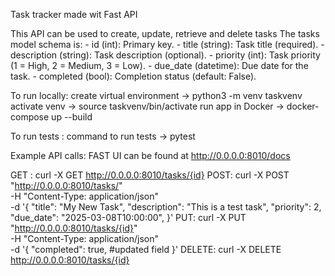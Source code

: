 Task tracker made wit Fast API

This API can be used to create, update, retrieve and delete tasks
The tasks model schema is:
    - id (int): Primary key.
    - title (string): Task title (required).
    - description (string): Task description (optional).
    - priority (int): Task priority (1 = High, 2 = Medium, 3 = Low).
    - due_date (datetime): Due date for the task.
    - completed (bool): Completion status (default: False).

To run locally:
create virtual environment -> python3 -m venv taskvenv
activate venv -> source taskvenv/bin/activate
run app in Docker -> docker-compose up --build

To run tests : 
command to run tests -> pytest


Example API calls:
FAST UI can be found at http://0.0.0.0:8010/docs

GET : curl -X GET http://0.0.0.0:8010/tasks/{id}
POST: curl -X POST "http://0.0.0.0:8010/tasks/" \
     -H "Content-Type: application/json" \
     -d '{
           "title": "My New Task",
           "description": "This is a test task",
           "priority": 2,
           "due_date": "2025-03-08T10:00:00",
         }'
PUT: curl -X PUT "http://0.0.0.0:8010/tasks/{id}" \
     -H "Content-Type: application/json" \
     -d '{
           "completed": true, #updated field
         }'
DELETE: curl -X DELETE http://0.0.0.0:8010/tasks/{id}
